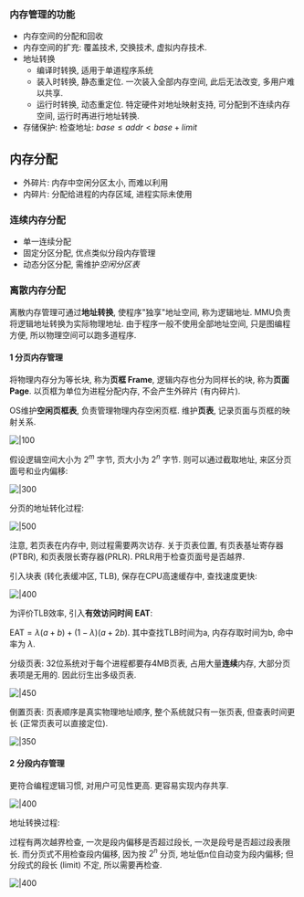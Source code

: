 ### 内存管理的功能

- 内存空间的分配和回收
- 内存空间的扩充: 覆盖技术, 交换技术, 虚拟内存技术.
- 地址转换
	- 编译时转换, 适用于单道程序系统
	- 装入时转换, 静态重定位. 一次装入全部内存空间, 此后无法改变, 多用户难以共享.
	- 运行时转换, 动态重定位. 特定硬件对地址映射支持, 可分配到不连续内存空间, 运行时再进行地址转换.
- 存储保护: 检查地址: $base \leq addr \lt base+limit$

## 内存分配

- 外碎片: 内存中空闲分区太小, 而难以利用
- 内碎片: 分配给进程的内存区域, 进程实际未使用

### 连续内存分配

- 单一连续分配
- 固定分区分配, 优点类似分段内存管理
- 动态分区分配, 需维护*空闲分区表*

### 离散内存分配

离散内存管理可通过**地址转换**, 使程序"独享"地址空间, 称为逻辑地址. MMU负责将逻辑地址转换为实际物理地址. 由于程序一般不使用全部地址空间, 只是图编程方便, 所以物理空间可以跑多道程序.

#### 1 分页内存管理

将物理内存分为等长块, 称为**页框 Frame**, 逻辑内存也分为同样长的块, 称为**页面 Page**. 以页框为单位为进程分配内存, 不会产生外碎片 (有内碎片).

OS维护**空闲页框表**, 负责管理物理内存空闲页框. 维护**页表**, 记录页面与页框的映射关系.

![|100](../../attach/Pasted%20image%2020230620195945.png)

假设逻辑空间大小为 $2^m$ 字节, 页大小为 $2^n$ 字节. 则可以通过截取地址, 来区分页面号和业内偏移:

![|300](../../attach/Pasted%20image%2020230620200145.png)

分页的地址转化过程: 

![|500](../../attach/Pasted%20image%2020230620200358.png)

注意, 若页表在内存中, 则过程需要两次访存. 关于页表位置, 有页表基址寄存器(PTBR), 和页表限长寄存器(PRLR). PRLR用于检查页面号是否越界.

引入块表 (转化表缓冲区, TLB), 保存在CPU高速缓存中, 查找速度更快:

![|400](../../attach/Pasted%20image%2020230620201111.png)

为评价TLB效率, 引入**有效访问时间 EAT**:

$\text{EAT}=\lambda(a+b)+(1-\lambda)(a+2b)$. 其中查找TLB时间为a, 内存存取时间为b, 命中率为 $\lambda$.

分级页表: 32位系统对于每个进程都要存4MB页表, 占用大量**连续**内存, 大部分页表项是无用的. 因此衍生出多级页表.

![|450](../../attach/Pasted%20image%2020230620201852.png)

倒置页表: 页表顺序是真实物理地址顺序, 整个系统就只有一张页表, 但查表时间更长 (正常页表可以直接定位).

![|350](../../attach/Pasted%20image%2020230620203850.png)

#### 2 分段内存管理

更符合编程逻辑习惯, 对用户可见性更高. 更容易实现内存共享.

![|400](../../attach/Pasted%20image%2020230621084545.png)

地址转换过程: 

过程有两次越界检查, 一次是段内偏移是否超过段长, 一次是段号是否超过段表限长. 而分页式不用检查段内偏移, 因为按 $2^n$ 分页, 地址低n位自动变为段内偏移; 但分段式的段长 (limit) 不定, 所以需要再检查.

![|400](../../attach/Pasted%20image%2020230621083436.png)


